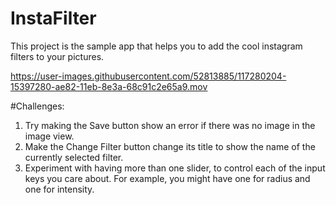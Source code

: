 # InstaFilter
This project is the sample app that helps you to add the cool instagram filters to your pictures.


https://user-images.githubusercontent.com/52813885/117280204-15397280-ae82-11eb-8e3a-68c91c2e65a9.mov



#Challenges:
1.  Try making the Save button show an error if there was no image in the image view.
2.  Make the Change Filter button change its title to show the name of the currently selected filter.
3.  Experiment with having more than one slider, to control each of the input keys you care about. For example, you might have one for radius and one for intensity.

